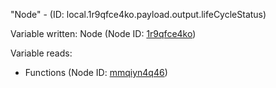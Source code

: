 "Node" - (ID: local.1r9qfce4ko.payload.output.lifeCycleStatus)

Variable written:
Node (Node ID: [1r9qfce4ko](../nodes/1r9qfce4ko.md))

Variable reads:
* Functions (Node ID: [mmqiyn4q46](../nodes/mmqiyn4q46.md))
